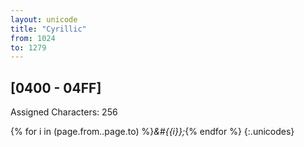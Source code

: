 ```yaml
---
layout: unicode
title: "Cyrillic"
from: 1024
to: 1279
---
```


## 	[0400 - 04FF]

Assigned Characters: 256

{% for i in (page.from..page.to) %}<i>&#{{i}};</i>{% endfor %}
{:.unicodes}
